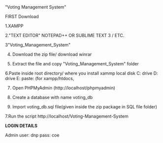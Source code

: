  "Voting Management System"

FIRST Download

1.XAMPP

2."TEXT EDITOR" NOTEPAD++ OR SUBLIME TEXT 3 / ETC.

3"Voting_Management_System"

4. Download the zip file/ download winrar

5. Extract the file and copy "Voting_Management_System" folder

6.Paste inside root directory/ where you install xammp local disk C: drive D: drive E: paste: (for xampp/htdocs, 

7. Open PHPMyAdmin (http://localhost/phpmyadmin)

8. Create a database with name voting_db

6. Import voting_db.sql file(given inside the zip package in SQL file folder)

7.Run the script http://localhost/Voting-Management-System


**LOGIN DETAILS** 

Admin
user: dnp
pass: coe

